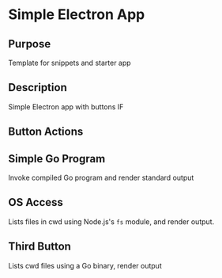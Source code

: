 # Simple Electron App

## Purpose

Template for snippets and starter app

## Description

Simple Electron app with buttons IF

## Button Actions

## Simple Go Program

Invoke compiled Go program and render standard output

## OS Access

Lists files in cwd using Node.js's `fs` module, and render output.

## Third Button

Lists cwd files using a Go binary, render output

